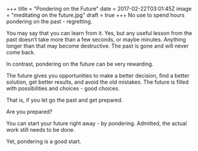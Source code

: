 
+++
title = "Pondering on the Future"
date = 2017-02-22T03:01:45Z
image = "meditating on the future.jpg"
draft = true
+++
No use to spend hours pondering on the past - regretting. 

You may say that you can learn from it. Yes, but any useful lesson from the past doesn’t take more than a few seconds, or maybe minutes. Anything 
longer than that may become destructive. The past is gone and will 
never come back.

In contrast, pondering on the future can be very rewarding. 

The future gives you opportunities to make a better decision, find a better solution, get better results, and avoid the old mistakes. The future is filled with possibilities and choices - good choices. 

That is, if you let go the past and get prepared. 

Are you prepared?

You can start your future right away - by pondering. Admitted, the actual work still needs to be done.

Yet, pondering is a good start.



